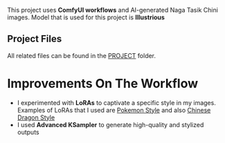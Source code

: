 This project uses **ComfyUI workflows** and AI-generated Naga Tasik Chini images. Model that is used for this project is **Illustrious**

## Project Files
All related files can be found in the [PROJECT](./Project) folder.

# Improvements On The Workflow
- I experimented with **LoRAs** to captivate a specific style in my images. Examples of LoRAs that I used are [Pokemon Style](https://civitai.com/models/5115/pokemon-lora-ken-sugimori-style-for-fakemon-and-characters)   and also [Chinese Dragon Style](https://civitai.com/models/225915/chinese-dragon-lora)
- I used **Advanced KSampler** to generate high-quality and stylized outputs
